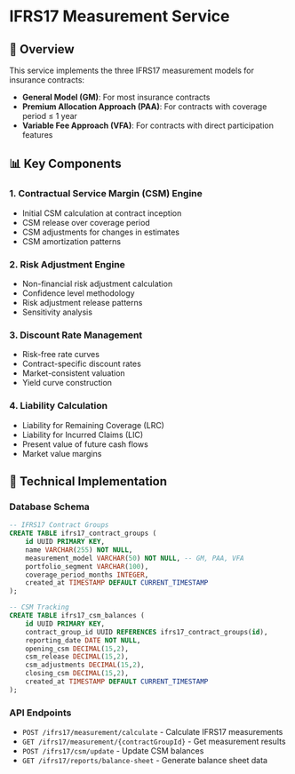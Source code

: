 # IFRS17 Measurement Service

## 🎯 Overview
This service implements the three IFRS17 measurement models for insurance contracts:
- **General Model (GM)**: For most insurance contracts
- **Premium Allocation Approach (PAA)**: For contracts with coverage period ≤ 1 year
- **Variable Fee Approach (VFA)**: For contracts with direct participation features

## 📊 Key Components

### 1. Contractual Service Margin (CSM) Engine
- Initial CSM calculation at contract inception
- CSM release over coverage period
- CSM adjustments for changes in estimates
- CSM amortization patterns

### 2. Risk Adjustment Engine
- Non-financial risk adjustment calculation
- Confidence level methodology
- Risk adjustment release patterns
- Sensitivity analysis

### 3. Discount Rate Management
- Risk-free rate curves
- Contract-specific discount rates
- Market-consistent valuation
- Yield curve construction

### 4. Liability Calculation
- Liability for Remaining Coverage (LRC)
- Liability for Incurred Claims (LIC)
- Present value of future cash flows
- Market value margins

## 🔧 Technical Implementation

### Database Schema
```sql
-- IFRS17 Contract Groups
CREATE TABLE ifrs17_contract_groups (
    id UUID PRIMARY KEY,
    name VARCHAR(255) NOT NULL,
    measurement_model VARCHAR(50) NOT NULL, -- GM, PAA, VFA
    portfolio_segment VARCHAR(100),
    coverage_period_months INTEGER,
    created_at TIMESTAMP DEFAULT CURRENT_TIMESTAMP
);

-- CSM Tracking
CREATE TABLE ifrs17_csm_balances (
    id UUID PRIMARY KEY,
    contract_group_id UUID REFERENCES ifrs17_contract_groups(id),
    reporting_date DATE NOT NULL,
    opening_csm DECIMAL(15,2),
    csm_release DECIMAL(15,2),
    csm_adjustments DECIMAL(15,2),
    closing_csm DECIMAL(15,2),
    created_at TIMESTAMP DEFAULT CURRENT_TIMESTAMP
);
```

### API Endpoints
- `POST /ifrs17/measurement/calculate` - Calculate IFRS17 measurements
- `GET /ifrs17/measurement/{contractGroupId}` - Get measurement results
- `POST /ifrs17/csm/update` - Update CSM balances
- `GET /ifrs17/reports/balance-sheet` - Generate balance sheet data
